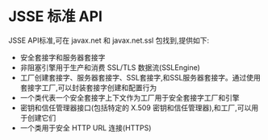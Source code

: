 # JSSE 标准 API

JSSE API标准,可在 javax.net 和 javax.net.ssl 包找到,提供如下:

* 安全套接字和服务器套接字
* 非阻塞引擎用于生产和消费 SSL/TLS 数据流(SSLEngine)
* 工厂创建套接字、服务器套接字、SSL套接字,和SSL服务器套接字。通过使用套接字工厂,可以封装套接字创建和配置行为
* 一个类代表一个安全套接字上下文作为工厂用于安全套接字工厂和引擎
* 密钥和信任管理器接口(包括特定的 X.509 密钥和信任管理器),和工厂,可以用于创建它们
* 一个类用于安全 HTTP URL 连接(HTTPS)